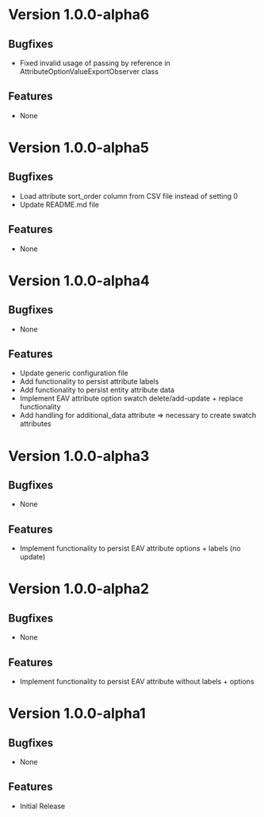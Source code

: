 # Version 1.0.0-alpha6

## Bugfixes

* Fixed invalid usage of passing by reference in AttributeOptionValueExportObserver class

## Features

* None

# Version 1.0.0-alpha5

## Bugfixes

* Load attribute sort_order column from CSV file instead of setting 0
* Update README.md file

## Features

* None

# Version 1.0.0-alpha4

## Bugfixes

* None

## Features

* Update generic configuration file
* Add functionality to persist attribute labels
* Add functionality to persist entity attribute data
* Implement EAV attribute option swatch delete/add-update + replace functionality
* Add handling for additional_data attribute => necessary to create swatch attributes

# Version 1.0.0-alpha3

## Bugfixes

* None

## Features

* Implement functionality to persist EAV attribute options + labels (no update)

# Version 1.0.0-alpha2

## Bugfixes

* None

## Features

* Implement functionality to persist EAV attribute without labels + options

# Version 1.0.0-alpha1

## Bugfixes

* None

## Features

* Initial Release